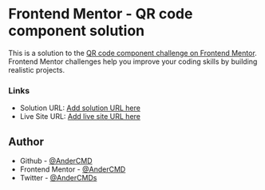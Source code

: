 # Frontend Mentor - QR code component solution

This is a solution to the [QR code component challenge on Frontend Mentor](https://www.frontendmentor.io/challenges/qr-code-component-iux_sIO_H). Frontend Mentor challenges help you improve your coding skills by building realistic projects. 

### Links

- Solution URL: [Add solution URL here]()
- Live Site URL: [Add live site URL here]()

## Author

- Github - [@AnderCMD](https://github.com/AnderCMD)
- Frontend Mentor - [@AnderCMD](https://www.frontendmentor.io/profile/AnderCMD)
- Twitter - [@AnderCMDs](https://www.twitter.com/AnderCMDs)

